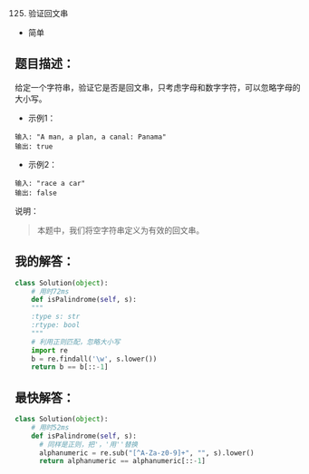 125. 验证回文串

- 简单

## 题目描述：
给定一个字符串，验证它是否是回文串，只考虑字母和数字字符，可以忽略字母的大小写。

- 示例1：
```
输入: "A man, a plan, a canal: Panama"
输出: true
```

- 示例2：
```
输入: "race a car"
输出: false
```

说明：
> 本题中，我们将空字符串定义为有效的回文串。

## 我的解答：
``` python
class Solution(object):
    # 用时72ms
    def isPalindrome(self, s):
    """
    :type s: str
    :rtype: bool
    """
    # 利用正则匹配，忽略大小写
    import re
    b = re.findall('\w', s.lower())
    return b == b[::-1]

```

## 最快解答：
``` python
class Solution(object):
    # 用时52ms
    def isPalindrome(self, s):
      # 同样是正则，把'，'用''替换
      alphanumeric = re.sub("[^A-Za-z0-9]+", "", s).lower()
      return alphanumeric == alphanumeric[::-1]
```
